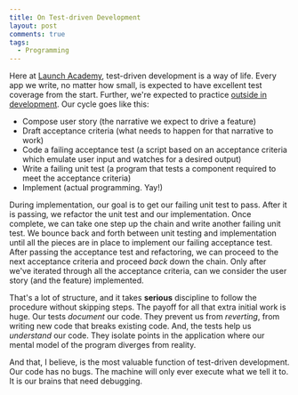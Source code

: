 ```yaml
---
title: On Test-driven Development
layout: post
comments: true
tags:
  - Programming
---
```

Here at [Launch Academy][1], test-driven development is a way of life. Every app we write, no matter how small, is expected to have excellent test coverage from the start. Further, we're expected to practice [outside in development][2]. Our cycle goes like this:

*   Compose user story (the narrative we expect to drive a feature)
*   Draft acceptance criteria (what needs to happen for that narrative to work)
*   Code a failing acceptance test (a script based on an acceptance criteria which emulate user input and watches for a desired output)
*   Write a failing unit test (a program that tests a component required to meet the acceptance criteria)
*   Implement (actual programming. Yay!)

During implementation, our goal is to get our failing unit test to pass. After it is passing, we refactor the unit test and our implementation. Once complete, we can take one step up the chain and write another failing unit test. We bounce back and forth between unit testing and implementation until all the pieces are in place to implement our failing acceptance test. After passing the acceptance test and refactoring, we can proceed to the next acceptance criteria and proceed *back* down the chain. Only after we've iterated through all the acceptance criteria, can we consider the user story (and the feature) implemented.

That's a lot of structure, and it takes **serious** discipline to follow the procedure without skipping steps. The payoff for all that extra initial work is huge. Our tests *document* our code. They prevent us from *reverting*, from writing new code that breaks existing code. And, the tests help us *understand* our code. They isolate points in the application where our mental model of the program diverges from reality.

And that, I believe, is the most valuable function of test-driven development. Our code has no bugs. The machine will only ever execute what we tell it to. It is our brains that need debugging.

[1]: http://www.launchacademy.com/
[2]: http://en.wikipedia.org/wiki/Outside%E2%80%93in_software_development
